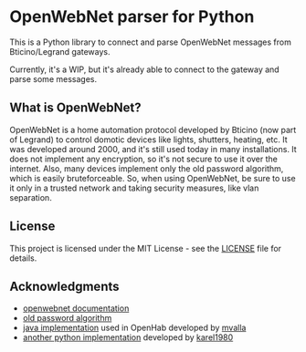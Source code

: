# OpenWebNet parser for Python

This is a Python library to connect and parse OpenWebNet messages from Bticino/Legrand gateways.

Currently, it's a WIP, but it's already able to connect to the gateway and parse some messages.

## What is OpenWebNet?

OpenWebNet is a home automation protocol developed by Bticino (now part of Legrand) to control domotic devices like
lights, shutters, heating, etc.
It was developed around 2000, and it's still used today in many installations.
It does not implement any encryption, so it's not secure to use it over the internet.
Also, many devices implement only the old password algorithm, which is easily bruteforceable.
So, when using OpenWebNet, be sure to use it only in a trusted network and taking security measures, like vlan
separation.

## License

This project is licensed under the MIT License - see the [LICENSE](LICENSE) file for details.

## Acknowledgments

* [openwebnet documentation](https://developer.legrand.com/Documentation/)
* [old password algorithm](https://rosettacode.org/wiki/OpenWebNet_password#Python)
* [java implementation](https://github.com/mvalla/openwebnet4j/) used in OpenHab developed
  by [mvalla](https://github.com/mvalla)
* [another python implementation](https://github.com/karel1980/ReOpenWebNet) developed
  by [karel1980](https://github.com/karel1980)
